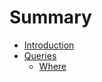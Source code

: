 # Summary

* [Introduction](README.md)
* [Queries](documentation/queries/queries.md)
   * [Where](documentation/queries/where.md)

